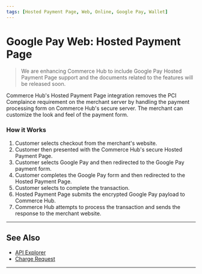 ```yaml
---
tags: [Hosted Payment Page, Web, Online, Google Pay, Wallet]
---
```


# Google Pay Web: Hosted Payment Page

<!-- theme: danger -->
> We are enhancing Commerce Hub to include Google Pay Hosted Payment Page support and the documents related to the features will be released soon.

Commerce Hub's Hosted Payment Page integration removes the PCI Complaince requirement on the merchant server by handling the payment processing form on Commerce Hub's secure server. The merchant can customize the look and feel of the payment form.

### How it Works

1. Customer selects checkout from the merchant's website.
2. Customer then presented with the Commerce Hub's secure Hosted Payment Page.
3. Customer selects Google Pay and then redirected to the Google Pay payment form.
4. Customer completes the Google Pay form and then redirected to the Hosted Payment Page.
5. Customer selects to complete the transaction.
6. Hosted Payment Page submits the encrypted Google Pay payload to Commerce Hub.
7. Commerce Hub attempts to process the transaction and sends the response to the merchant website.

---

## See Also

- [API Explorer](../api/?type=post&path=/payments/v1/charges)
- [Charge Request](?path=docs/Resources/API-Documents/Payments/Charges.md)

---
